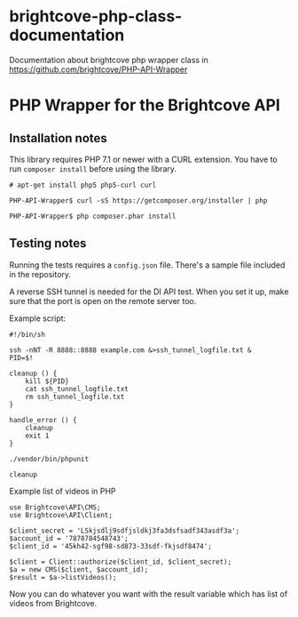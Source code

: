 # brightcove-php-class-documentation
Documentation about brightcove php wrapper class in https://github.com/brightcove/PHP-API-Wrapper

# PHP Wrapper for the Brightcove API

## Installation notes

This library requires PHP 7.1 or newer with a CURL extension. You have to run `composer install` before using the library.

    # apt-get install php5 php5-curl curl

    PHP-API-Wrapper$ curl -sS https://getcomposer.org/installer | php

    PHP-API-Wrapper$ php composer.phar install

## Testing notes

Running the tests requires a `config.json` file. There's a sample file included in the repository.

A reverse SSH tunnel is needed for the DI API test. When you set it up, make sure that the port is open on the remote
server too.

Example script:

    #!/bin/sh
    
    ssh -nNT -R 8888::8888 example.com &>ssh_tunnel_logfile.txt &
    PID=$!
    
    cleanup () {
        kill ${PID}
        cat ssh_tunnel_logfile.txt
        rm ssh_tunnel_logfile.txt
    }
    
    handle_error () {
        cleanup
        exit 1
    }
    
    ./vendor/bin/phpunit
    
    cleanup

Example list of videos in PHP


    use Brightcove\API\CMS;
    use Brightcove\API\Client;
    
    $client_secret = 'LSkjsdlj9sdfjsldkj3fa3dsfsadf343asdf3a';
    $account_id = '7878784548743';
    $client_id = '45kh42-sgf98-sd873-33sdf-fkjsdf8474';

    $client = Client::authorize($client_id, $client_secret);
    $a = new CMS($client, $account_id);
    $result = $a->listVideos();

    
 Now you can do whatever you want with the result variable which has list of videos from Brightcove.
